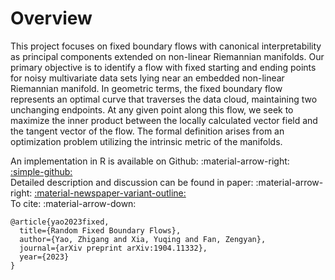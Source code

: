 # Overview
<div class="justify-text">
This project focuses on fixed boundary flows with canonical interpretability as principal components extended on non-linear Riemannian manifolds. Our primary objective is to identify a flow with fixed starting and ending points for noisy multivariate data sets lying near an embedded non-linear Riemannian manifold. In geometric terms, the fixed boundary flow represents an optimal curve that traverses the data cloud, maintaining two unchanging endpoints. At any given point along this flow, we seek to maximize the inner product between the locally calculated vector field and the tangent vector of the flow. The formal definition arises from an optimization problem utilizing the intrinsic metric of the manifolds.
</div>

An implementation in R is available on Github: :material-arrow-right: <a href="https://github.com/zhigang-yao/fixed-boundary-flows/" class="btn-href">:simple-github:</a>  
Detailed description and discussion can be found in paper: :material-arrow-right: <a href="https://arxiv.org/abs/1904.11332" class="btn-href">:material-newspaper-variant-outline:</a>  
To cite: :material-arrow-down:
```
@article{yao2023fixed,
  title={Random Fixed Boundary Flows},
  author={Yao, Zhigang and Xia, Yuqing and Fan, Zengyan},
  journal={arXiv preprint arXiv:1904.11332},
  year={2023}
}
```
